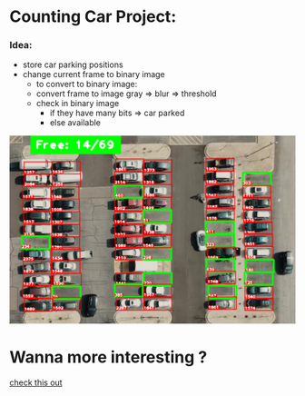 # Counting Car Project:
### Idea:
- store car parking positions
- change current frame to binary image
  - to convert to binary image:
  - convert frame to image gray => blur => threshold
  - check in binary image
    - if they have many bits => car parked 
    - else available


![alt text](https://github.com/augustustung/counting_car_project/blob/master/result.png)




# Wanna more interesting ?
[check this out](https://github.com/augustustung/computer_version_zone_contest_1)

